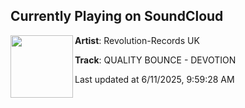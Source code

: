 ## Currently Playing on SoundCloud

[<img align="left" width="100" src="https://i1.sndcdn.com/artworks-azM34mUr79RHOOzB-wEt39w-t500x500.jpg">](https://soundcloud.com/revolution-records-uk/quality-bounce-devotion)

**Artist**: Revolution-Records UK 

**Track**: QUALITY BOUNCE - DEVOTION

Last updated at 6/11/2025, 9:59:28 AM
